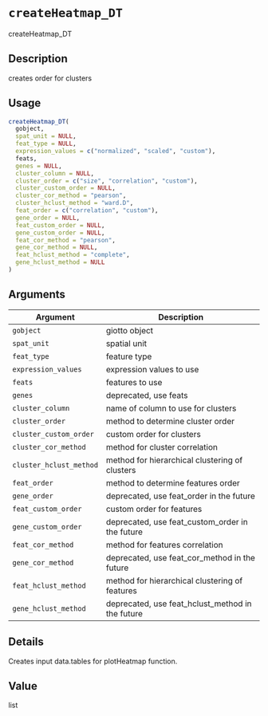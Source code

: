 # `createHeatmap_DT`

createHeatmap_DT


## Description

creates order for clusters


## Usage

```r
createHeatmap_DT(
  gobject,
  spat_unit = NULL,
  feat_type = NULL,
  expression_values = c("normalized", "scaled", "custom"),
  feats,
  genes = NULL,
  cluster_column = NULL,
  cluster_order = c("size", "correlation", "custom"),
  cluster_custom_order = NULL,
  cluster_cor_method = "pearson",
  cluster_hclust_method = "ward.D",
  feat_order = c("correlation", "custom"),
  gene_order = NULL,
  feat_custom_order = NULL,
  gene_custom_order = NULL,
  feat_cor_method = "pearson",
  gene_cor_method = NULL,
  feat_hclust_method = "complete",
  gene_hclust_method = NULL
)
```


## Arguments

Argument      |Description
------------- |----------------
`gobject`     |     giotto object
`spat_unit`     |     spatial unit
`feat_type`     |     feature type
`expression_values`     |     expression values to use
`feats`     |     features to use
`genes`     |     deprecated, use feats
`cluster_column`     |     name of column to use for clusters
`cluster_order`     |     method to determine cluster order
`cluster_custom_order`     |     custom order for clusters
`cluster_cor_method`     |     method for cluster correlation
`cluster_hclust_method`     |     method for hierarchical clustering of clusters
`feat_order`     |     method to determine features order
`gene_order`     |     deprecated, use feat_order in the future
`feat_custom_order`     |     custom order for features
`gene_custom_order`     |     deprecated, use feat_custom_order in the future
`feat_cor_method`     |     method for features correlation
`gene_cor_method`     |     deprecated, use feat_cor_method in the future
`feat_hclust_method`     |     method for hierarchical clustering of features
`gene_hclust_method`     |     deprecated, use feat_hclust_method in the future


## Details

Creates input data.tables for plotHeatmap function.


## Value

list


